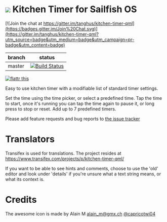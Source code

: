![](https://raw2.github.com/tanghus/kitchen-timer-qml/master/harbour-kitchentimer.png) Kitchen Timer for Sailfish OS
=============================

[![Join the chat at https://gitter.im/tanghus/kitchen-timer-qml](https://badges.gitter.im/Join%20Chat.svg)](https://gitter.im/tanghus/kitchen-timer-qml?utm_source=badge&utm_medium=badge&utm_campaign=pr-badge&utm_content=badge)

| branch      | status |
| ----------- | ------ |
| master      | [![Build Status](https://travis-ci.org/tanghus/kitchen-timer-qml.png?branch=master)](https://travis-ci.org/tanghus/kitchen-timer-qml) |

[![flattr this](http://api.flattr.com/button/flattr-badge-large.png)](https://flattr.com/submit/auto?user_id=tanghus&url=https%3A%2F%2Fgithub.com%2Ftanghus%2Fkitchen-timer-qml)

Easy to use kitchen timer with a modifiable list of standard timer settings.

Set the time using the time picker, or select a predefined time.
Tap the time to start, once it's running you can tap the time again to pause it, or long press to stop or reset.
Add up to 7 predefined timers.

Please add feature requests and bug reports to [the issue tracker](https://github.com/tanghus/kitchen-timer-qml/issues)

Translators
===========

Transifex is used for translations. The project resides at https://www.transifex.com/projects/p/kitchen-timer-qml/

If you want to be able to see hints and comments, choose to use the 'old' editor and look under 'details' if you're 
unsure what a text string means, or what its context is.

Credits
=======

The awesome icon is made by Alain M [alain_m@gmx.ch](mailto:alain_m@gmx.ch) [@capricotwi04](https://twitter.com/capricotwi04)

